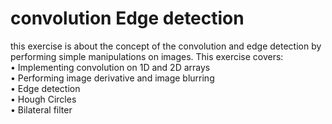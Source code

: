 # convolution Edge detection
this exercise is about the concept of the convolution and edge
detection by performing simple manipulations on images.
This exercise covers: <br />
• Implementing convolution on 1D and 2D arrays <br />
• Performing image derivative and image blurring <br />
• Edge detection <br />
• Hough Circles <br />
• Bilateral filter <br />
